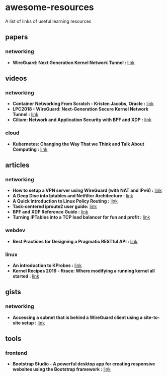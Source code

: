 # awesome-resources
A list of links of useful learning resources

## papers
### networking
- **WireGuard: Next Generation Kernel Network Tunnel :** [link](https://www.wireguard.com/papers/wireguard.pdf)

## videos
### networking
- **Container Networking From Scratch - Kristen Jacobs, Oracle :** [link](https://youtu.be/6v_BDHIgOY8)
- **LPC2018 - WireGuard: Next-Generation Secure Kernel Network Tunnel :** [link](https://youtu.be/CejbCQ5wS7Q)
- **Cilium: Network and Application Security with BPF and XDP :** [link](https://youtu.be/ilKlmTDdFgk)

### cloud
- **Kubernetes: Changing the Way That we Think and Talk About Computing :** [link](https://youtu.be/DGlQgNmobuc)

## articles
### networking
- **How to setup a VPN server using WireGuard (with NAT and IPv6) :** [link](https://angristan.xyz/2019/01/how-to-setup-vpn-server-wireguard-nat-ipv6/)
- **A Deep Dive into Iptables and Netfilter Architecture :** [link](https://www.digitalocean.com/community/tutorials/a-deep-dive-into-iptables-and-netfilter-architecture)
- **A Quick Introduction to Linux Policy Routing :** [link](https://blog.scottlowe.org/2013/05/29/a-quick-introduction-to-linux-policy-routing/)
- **Task-centered iproute2 user guide:** [link](https://www.baturin.org/docs/iproute2)
- **BPF and XDP Reference Guide :** [link](https://docs.cilium.io/en/v1.8/bpf/)
- **Turning IPTables into a TCP load balancer
for fun and profit :** [link](https://scalingo.com/blog/iptables)
### webdev
- **Best Practices for Designing a Pragmatic RESTful API :** [link](https://www.vinaysahni.com/best-practices-for-a-pragmatic-restful-api)

### linux
- **An introduction to KProbes :** [link](https://lwn.net/Articles/132196/)
- **Kernel Recipes 2019 - ftrace: Where modifying a running kernel all started :** [link](https://youtu.be/93uE_kWWQjs)

## gists
### networking
- **Accessing a subnet that is behind a WireGuard client using a site-to-site setup :** [link](https://gist.github.com/insdavm/b1034635ab23b8839bf957aa406b5e39)

## tools
### frontend
- **Bootstrap Studio - A powerful desktop app for creating responsive websites using the Bootstrap framework :** [link](https://bootstrapstudio.io/)
